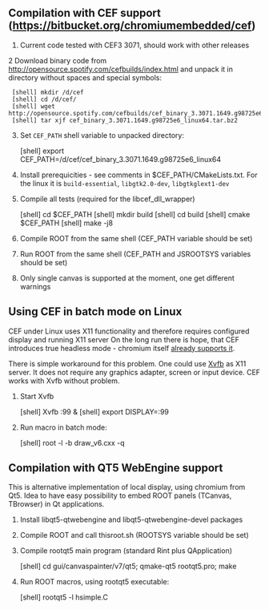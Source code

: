 ## Compilation with CEF support (https://bitbucket.org/chromiumembedded/cef)     

1. Current code tested with CEF3 3071, should work with other releases

2  Download binary code from http://opensource.spotify.com/cefbuilds/index.html and 
   unpack it in directory without spaces and special symbols: 
  
     [shell] mkdir /d/cef
     [shell] cd /d/cef/
     [shell] wget http://opensource.spotify.com/cefbuilds/cef_binary_3.3071.1649.g98725e6_linux64.tar.bz2 
     [shell] tar xjf cef_binary_3.3071.1649.g98725e6_linux64.tar.bz2

3. Set `CEF_PATH` shell variable to unpacked directory:
  
     [shell] export CEF_PATH=/d/cef/cef_binary_3.3071.1649.g98725e6_linux64
     
4. Install prerequicities - see comments in $CEF_PATH/CMakeLists.txt. 
   For the linux it is `build-essential`, `libgtk2.0-dev`, `libgtkglext1-dev`

5. Compile all tests (required for the libcef_dll_wrapper)
     
     [shell] cd $CEF_PATH
     [shell] mkdir build
     [shell] cd build
     [shell] cmake $CEF_PATH
     [shell] make -j8

6. Compile ROOT from the same shell (CEF_PATH variable should be set)

7. Run ROOT from the same shell (CEF_PATH and JSROOTSYS variables should be set)

8. Only single canvas is supported at the moment, one get different warnings       


## Using CEF in batch mode on Linux

CEF under Linux uses X11 functionality and therefore requires configured display and running X11 server
On the long run there is hope, that CEF introduces true headless mode - chromium itself 
[already supports it](https://chromium.googlesource.com/chromium/src/+/lkgr/headless/README.md).

There is simple workaround for this problem.
One could use [Xvfb](https://en.wikipedia.org/wiki/Xvfb) as X11 server.
It does not require any graphics adapter, screen or input device.
CEF works with  Xvfb without problem. 

1. Start Xvfb

    [shell] Xvfb :99 &
    [shell] export DISPLAY=:99

2. Run macro in batch mode:
    
    [shell] root -l -b draw_v6.cxx -q



## Compilation with QT5 WebEngine support

This is alternative implementation of local display, using chromium from Qt5.
Idea to have easy possibility to embed ROOT panels (TCanvas, TBrowser) in Qt applications.  

1. Install libqt5-qtwebengine and libqt5-qtwebengine-devel packages

2. Compile ROOT and call thisroot.sh (ROOTSYS variable should be set)

3. Compile rootqt5 main program (standard Rint plus QApplication)
  
     [shell] cd gui/canvaspainter/v7/qt5; qmake-qt5 rootqt5.pro; make     

4. Run ROOT macros, using rootqt5 executable:

     [shell] rootqt5 -l hsimple.C

     